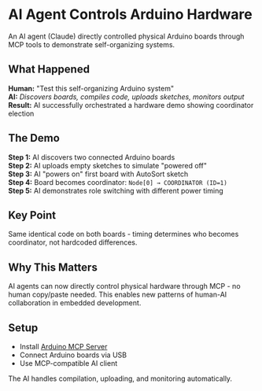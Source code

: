 # AI Agent Controls Arduino Hardware

An AI agent (Claude) directly controlled physical Arduino boards through MCP tools to demonstrate self-organizing systems.

## What Happened

**Human:** "Test this self-organizing Arduino system"  
**AI:** *Discovers boards, compiles code, uploads sketches, monitors output*  
**Result:** AI successfully orchestrated a hardware demo showing coordinator election

## The Demo

**Step 1:** AI discovers two connected Arduino boards  
**Step 2:** AI uploads empty sketches to simulate "powered off"  
**Step 3:** AI "powers on" first board with AutoSort sketch  
**Step 4:** Board becomes coordinator: `Node[0] → COORDINATOR (ID=1)`  
**Step 5:** AI demonstrates role switching with different power timing  

## Key Point

Same identical code on both boards - timing determines who becomes coordinator, not hardcoded differences.

## Why This Matters

AI agents can now directly control physical hardware through MCP - no human copy/paste needed. This enables new patterns of human-AI collaboration in embedded development.

## Setup

- Install [Arduino MCP Server](https://github.com/amahpour/arduino-mcp-server-simple)  
- Connect Arduino boards via USB
- Use MCP-compatible AI client

The AI handles compilation, uploading, and monitoring automatically.
